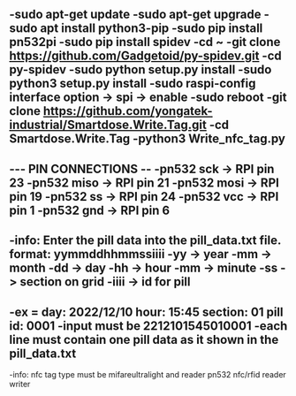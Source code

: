 -sudo apt-get update
-sudo apt-get upgrade
-sudo apt install python3-pip
-sudo pip install pn532pi
-sudo pip install spidev
-cd ~
-git clone https://github.com/Gadgetoid/py-spidev.git
-cd py-spidev
-sudo python setup.py install
-sudo python3 setup.py install
-sudo raspi-config interface option -> spi -> enable
-sudo reboot
-git clone https://github.com/yongatek-industrial/Smartdose.Write.Tag.git
-cd Smartdose.Write.Tag
-python3 Write_nfc_tag.py
-
--- PIN CONNECTIONS --
-pn532 sck -> RPI pin 23
-pn532 miso -> RPI pin 21
-pn532 mosi -> RPI pin 19
-pn532 ss -> RPI pin 24
-pn532 vcc -> RPI pin 1
-pn532 gnd -> RPI pin 6
-
-info: Enter the pill data into the pill_data.txt file. format: yymmddhhmmssiiii
-yy -> year
-mm -> month
-dd -> day
-hh -> hour
-mm -> minute
-ss -> section on grid
-iiii -> id for pill
-
-ex = day: 2022/12/10 hour: 15:45 section: 01 pill id: 0001
-input must be 2212101545010001
-each line must contain one pill data as it shown in the pill_data.txt
-
-info: nfc tag type must be mifareultralight and reader pn532 nfc/rfid reader writer
